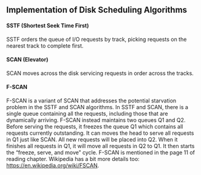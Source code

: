 ## Implementation of Disk Scheduling Algorithms

#### SSTF (Shortest Seek Time First)

SSTF orders the queue of I/O requests by track, picking requests on the nearest track to complete first.

#### SCAN (Elevator)

SCAN moves across the disk servicing requests in order across the tracks.

#### F-SCAN

F-SCAN is a variant of SCAN that addresses the potential starvation problem in the SSTF and SCAN algorithms. In SSTF and SCAN, there is a single queue containing all the requests, including those that are dynamically arriving. F-SCAN instead maintains two queues Q1 and Q2. Before serving the requests, it freezes the queue Q1 which contains all requests currently outstanding. It can moves the head to serve all requests in Q1 just like SCAN. All new requests will be placed into Q2. When it finishes all requests in Q1, it will move all requests in Q2 to Q1. It then starts the “freeze, serve, and move” cycle. F-SCAN is mentioned in the page 11 of reading chapter. Wikipedia has a bit more details too: https://en.wikipedia.org/wiki/FSCAN.
